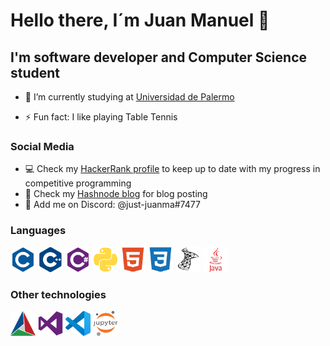 # Hello there, I´m Juan Manuel 🙌
## I'm software developer and Computer Science student  

- 🔭 I’m currently studying at [Universidad de Palermo](https://www.palermo.edu/)  
  
- ⚡ Fun fact: I like playing Table Tennis  

### Social Media
- 💻 Check my [HackerRank profile](https://www.hackerrank.com/justjuanma?hr_r=1) to keep up to date with my progress in competitive programming
- 📝 Check my [Hashnode blog](https://just-juanma.hashnode.dev/) for blog posting
- 💬 Add me on Discord: @just-juanma#7477

<h3 align="left">Languages</h3>
<p align="left">
    <img src="https://github.com/devicons/devicon/blob/master/icons/c/c-plain.svg" width="40" height="40"/>
    <img src="https://raw.githubusercontent.com/devicons/devicon/master/icons/cplusplus/cplusplus-plain.svg" width="40" height="40"/>
    <img src="https://github.com/devicons/devicon/blob/master/icons/csharp/csharp-plain.svg" width="40" height="40"/>
    <img src="https://github.com/devicons/devicon/blob/master/icons/python/python-plain.svg" width="40" height="40"/> 
    <img src="https://github.com/devicons/devicon/blob/master/icons/html5/html5-plain.svg" width="40" height="40"/>
    <img src="https://github.com/devicons/devicon/blob/master/icons/css3/css3-plain.svg" width="40" height="40"/>
    <img src="https://github.com/devicons/devicon/blob/master/icons/microsoftsqlserver/microsoftsqlserver-plain.svg" width="40" height="40"/>
    <img src="https://github.com/devicons/devicon/blob/master/icons/java/java-plain-wordmark.svg" width="40" height="40"/>
</p>

<h3 align="left">Other technologies</h3>
<p align="left">
    <img src="https://github.com/devicons/devicon/blob/master/icons/cmake/cmake-original.svg" width="40" height="40"/> 
    <img src="https://github.com/devicons/devicon/blob/master/icons/visualstudio/visualstudio-plain.svg" width="40" height="40"/>
    <img src="https://github.com/devicons/devicon/blob/master/icons/vscode/vscode-original.svg" width="40" height="40"/> 
    <img src="https://github.com/devicons/devicon/blob/master/icons/jupyter/jupyter-original-wordmark.svg" width="40" height="40"/> 
 </p>

